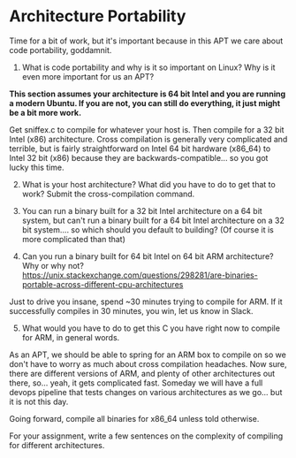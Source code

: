 # Architecture Portability
Time for a bit of work, but it's important because in this APT we care about code portability, goddamnit.

1. What is code portability and why is it so important on Linux? Why is it even more important for us an APT?

**This section assumes your architecture is 64 bit Intel and you are running a modern Ubuntu. If you are not, you can still do everything, it just might be a bit more work.**

Get sniffex.c to compile for whatever your host is. Then compile for a 32 bit Intel (x86) architecture. Cross compilation is generally very complicated and terrible, but is fairly straightforward on Intel 64 bit hardware (x86_64) to Intel 32 bit (x86) because they are backwards-compatible... so you got lucky this time.

2. What is your host architecture? What did you have to do to get that to work? Submit the cross-compilation command.

3. You can run a binary built for a 32 bit Intel architecture on a 64 bit system, but can't run a binary built for a 64 bit Intel architecture on a 32 bit system.... so which should you default to building? (Of course it is more complicated than that)

4. Can you run a binary built for 64 bit Intel on 64 bit ARM architecture? Why or why not? <https://unix.stackexchange.com/questions/298281/are-binaries-portable-across-different-cpu-architectures>

Just to drive you insane, spend ~30 minutes trying to compile for ARM. If it successfully compiles in 30 minutes, you win, let us know in Slack. 

5. What would you have to do to get this C you have right now to compile for ARM, in general words. 

As an APT, we should be able to spring for an ARM box to compile on so we don't have to worry as much about cross compilation headaches. Now sure, there are different versions of ARM, and plenty of other architectures out there, so... yeah, it gets complicated fast. Someday we will have a full devops pipeline that tests changes on various architectures as we go... but it is not this day.

Going forward, compile all binaries for x86_64 unless told otherwise. 

For your assignment, write a few sentences on the complexity of compiling for different architectures. 
